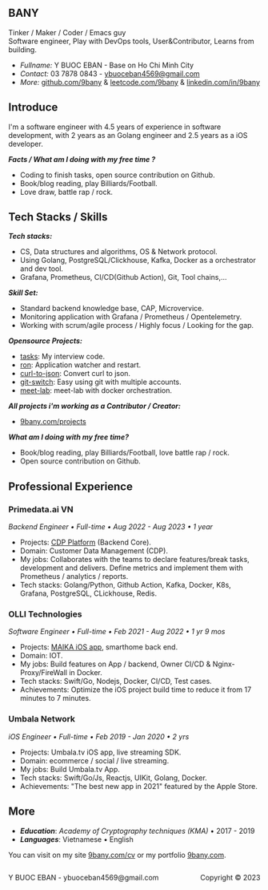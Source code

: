 ## BANY
Tinker / Maker / Coder / Emacs guy
<br/>
Software engineer, Play with DevOps tools, User&Contributor, Learns from building.

- *Fullname:* Y BUOC EBAN - Base on Ho Chi Minh City
- *Contact:* 03 7878 0843 - ybuoceban4569@gmail.com
- *More:* [github.com/9bany](https://github.com/9bany) & [leetcode.com/9bany](https://leetcode.com/9bany/) & [linkedin.com/in/9bany](https://www.linkedin.com/in/9bany/)

## Introduce
I'm a software engineer with 4.5 years of experience in software development, with 2 years as an Golang engineer and 2.5 years as a iOS developer.

***Facts / What am I doing with my free time ?***
- Coding to finish tasks, open source contribution on Github.
- Book/blog reading, play Billiards/Football.
- Love draw, battle rap / rock.

## Tech Stacks / Skills

***Tech stacks:***
- CS, Data structures and algorithms, OS & Network protocol.
- Using Golang, PostgreSQL/Clickhouse, Kafka, Docker as a orchestrator and dev tool.
- Grafana, Prometheus, CI/CD(Github Action), Git, Tool chains,...

***Skill Set:***
- Standard backend knowledge base, CAP, Microvervice.
- Monitoring application with Grafana / Prometheus / Opentelemetry.
- Working with scrum/agile process / Highly focus / Looking for the gap.

***Opensource Projects:***
- [tasks](https://github.com/9bany/tasks): My interview code.
- [ron](https://github.com/9bany/ron): Application watcher and restart.
- [curl-to-json](https://github.com/9bany/curl-to-json): Convert curl to json.
- [git-switch](https://github.com/9bany/git-switch): Easy using git with multiple accounts.
- [meet-lab](https://github.com/9bany/meet-lab): meet-lab with docker orchestration.

***All projects i'm working as a Contributor / Creator:***
- [9bany.com/projects](https://9bany.com/projects)


***What am I doing with my free time?***
- Book/blog reading, play Billiards/Football, love battle rap / rock.
- Open source contribution on Github.

## Professional Experience
### Primedata.ai VN
*Backend Engineer • Full-time • Aug 2022 - Aug 2023 • 1 year*
- Projects: [CDP Platform](https://primedata.ai/) (Backend Core).
- Domain: Customer Data Management (CDP).
- My jobs: Collaborates with the teams to declare features/break tasks, development and delivers. Define metrics and implement them with Prometheus / analytics / reports.
- Tech stacks: Golang/Python, Github Action, Kafka, Docker, K8s, Grafana, PostgreSQL, CLickhouse, Redis.

### OLLI Technologies
*Software Engineer • Full-time • Feb 2021 - Aug 2022 • 1 yr 9 mos*
- Projects: [MAIKA iOS app](https://apps.apple.com/us/app/maika-tr%E1%BB%A3-l%C3%BD-%E1%BA%A3o-ti%E1%BA%BFng-vi%E1%BB%87t/id1459496534), smarthome back end.
- Domain: IOT.
- My jobs: Build features on App / backend, Owner CI/CD & Nginx-Proxy/FireWall in Docker.
- Tech stacks: Swift/Go, Nodejs, Docker, CI/CD, Test cases.
- Achievements: Optimize the iOS project build time to reduce it from 17 minutes to 7 minutes.

### Umbala Network
*iOS Engineer • Full-time • Feb 2019 - Jan 2020 • 2 yrs*
- Projects: Umbala.tv iOS app, live streaming SDK.
- Domain: ecommerce / social / live streaming.
- My jobs: Build Umbala.tv App.
- Tech stacks: Swift/Go/Js, Reactjs, UIKit, Golang, Docker.
- Achievements: "The best new app in 2021" featured by the Apple Store.
## More
- ***Education***: *Academy of Cryptography techniques (KMA)* • 2017 - 2019
- ***Languages***: Vietnamese • English

You can visit on my site [9bany.com/cv](https://9bany.com/cv) or my portfolio [9bany.com](https://9bany.com).


<footer>
<p style="float:left; width: 60%;">
Y BUOC EBAN - ybuoceban4569@gmail.com
</p>
<p style="float:left; width: 40%; text-align:right;">
Copyright © 2023
</p>
</footer>